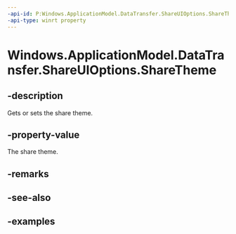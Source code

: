 ```yaml
---
-api-id: P:Windows.ApplicationModel.DataTransfer.ShareUIOptions.ShareTheme
-api-type: winrt property
---
```


<!-- Property syntax.
public ShareUITheme ShareTheme { get;  set; }
-->

# Windows.ApplicationModel.DataTransfer.ShareUIOptions.ShareTheme

## -description
Gets or sets the share theme.

## -property-value
The share theme.

## -remarks

## -see-also

## -examples

